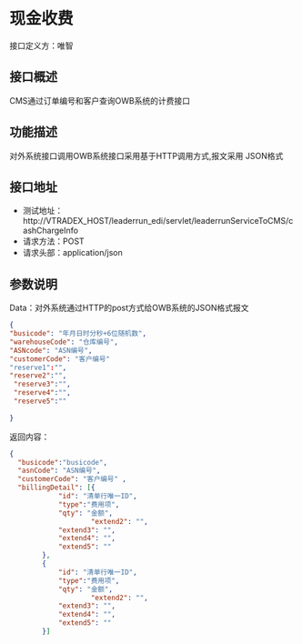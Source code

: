 # 现金收费

接口定义方：唯智

## 接口概述

  CMS通过订单编号和客户查询OWB系统的计费接口
  
## 功能描述

  对外系统接口调用OWB系统接口采用基于HTTP调用方式,报文采用 JSON格式

## 接口地址  
  
  * 测试地址：http://VTRADEX_HOST/leaderrun_edi/servlet/leaderrunServiceToCMS/cashChargeInfo
  * 请求方法：POST
  * 请求头部：application/json
  
## 参数说明
  
  Data：对外系统通过HTTP的post方式给OWB系统的JSON格式报文
  
  ```json
{
  "busicode": "年月日时分秒+6位随机数",   
  "warehouseCode": "仓库编号",
  "ASNcode": "ASN编号",
  "customerCode": "客户编号"
  "reserve1":"",
  "reserve2":"",
   "reserve3":"",
   "reserve4":"",
   "reserve5":""
	
}
```
  
返回内容：

```json
{
  "busicode":"busicode",
  "asnCode": "ASN编号",
  "customerCode": "客户编号" ,  
  "billingDetail": [{
			"id": "清单行唯一ID",
			"type":"费用项",
			"qty": "金额",
	                "extend2": "",
			"extend3": "",
			"extend4": "",
			"extend5": ""
		},
		{
			"id": "清单行唯一ID",
			"type":"费用项",
			"qty": "金额",
	                "extend2": "",
			"extend3": "",
			"extend4": "",
			"extend5": ""
		}]
```
  
